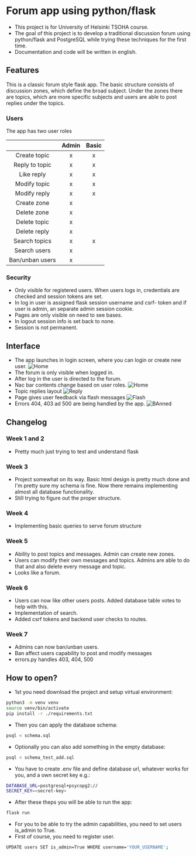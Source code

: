 # Forum app using python/flask

- This project is for University of Helsinki TSOHA course.
- The goal of this project is to develop a traditional discussion forum using python/flask and PostgreSQL while trying these techniques for the first time.
- Documentation and code will be written in english.

## Features

This is a classic forum style flask app. The basic structure consists of discussion zones, which define the broad subject. Under the zones there are topics, which are more specific subjects and users are able to post replies under the topics.

### Users

The app has two user roles

|                 	| **Admin** 	| **Basic** 	|
|:---------------:	|:---------:	|:---------:	|
|   Create topic  	|     x     	|     x     	|
|  Reply to topic 	|     x     	|     x     	|
|    Like reply   	|     x     	|     x     	|
|   Modify topic  	|     x     	|     x     	|
|   Modify reply  	|     x     	|     x     	|
|   Create zone   	|     x     	|           	|
|   Delete zone   	|     x     	|           	|
|   Delete topic  	|     x     	|           	|
|   Delete reply  	|     x     	|           	|
|  Search topics  	|     x     	|     x     	|
|   Search users  	|     x     	|           	|
| Ban/unban users 	|     x     	|           	|

### Security

- Only visible for registered users. When users logs in, credentials are checked and session tokens are set.
- In log in user is assigned flask session username and csrf- token and if user is admin, an separate admin session cookie.
- Pages are only visible on need to see bases.
- In logout session info is set back to none.
- Session is not permanent.



## Interface

- The app launches in login screen, where you can login or create new user.
![Home](/screenshots/home.png)
- The forum is only visible when logged in.
- After log in the user is directed to the forum.
- Nac bar contents change based on user roles.
![Home](/screenshots/forumfront.png)
- Topic replies layout
![Reply](/screenshots/message.png)
- Page gives user feedback via flash messages
![Flash](/screenshots/flashresponse.png)
- Errors 404, 403 ad 500 are being handled by the app.
![BAnned](/screenshots/banned.png)

## Changelog


### Week 1 and 2

- Pretty much just trying to test and understand flask

### Week 3

- Project somewhat on its way. Basic html design is pretty much done and I'm pretty sure my schema is fine. Now there remains implementing almost all database functionality.
- Still trying to figure out the proper structure.

### Week 4

- Implementing basic queries to serve forum structure

### Week 5

- Ability to post topics and messages. Admin can create new zones.
- Users can modify their own messages and topics. Admins are able to do that and also delete every message and topic.
- Looks like a forum.

### Week 6

- Users can now like other users posts. Added database table votes to help with this.
- Implementation of search.
- Added csrf tokens and backend user checks to routes.

### Week 7

- Admins can now ban/unban users.
- Ban affect users capability to post and modify messages
- errors.py handles 403, 404, 500

## How to open?

- 1st you need download the project and setup virtual environment:

```bash
python3 -m venv venv
source venv/bin/activate
pip install -r ./requirements.txt
```
- Then you can apply the database schema:

```bash
psql < schema.sql
```

- Optionally you can also add something in the empty database:

```bash
psql < schema_test_add.sql
```

- You have to create .env file and define database url, whatever works for you, and a own secret key e.g.:

```bash
DATABASE_URL=postgresql+psycopg2://
SECRET_KEY=<secret-key>
```

- After these theps you will be able to run the app:

```bash
flask run
```
- For you to be able to try the admin capabilities, you need to set users is_admin to True.
- First of course, you need to register user.

```bash
UPDATE users SET is_admin=True WHERE username='YOUR_USERNAME';
```

